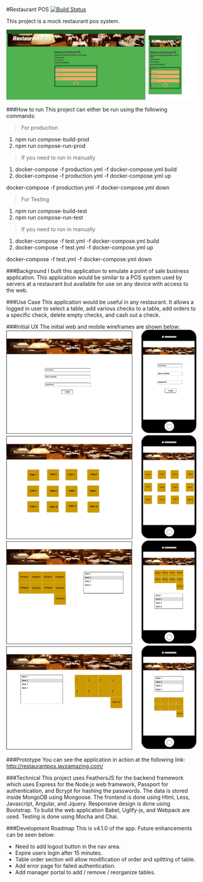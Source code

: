 #Restaurant POS [![Build Status](https://travis-ci.org/jayzamazing/Restaurant-POS.svg?branch=master)](https://travis-ci.org/jayzamazing/Restaurant-POS)

This project is a mock restaurant pos system.

![image](<./github/Screenshot.png>)

###How to run
This project can either be run using the following commands:
> For production

1. npm run compose-build-prod
2. npm run compose-run-prod

>If you need to run in manually
1. docker-compose -f production.yml -f docker-compose.yml build
2. docker-compose -f production.yml -f docker-compose.yml up

docker-compose -f production.yml -f docker-compose.yml down

> For Testing

1. npm run compose-build-test
2. npm run compose-run-test

>If you need to run in manually

1. docker-compose -f test.yml -f docker-compose.yml build
2. docker-compose -f test.yml -f docker-compose.yml up

docker-compose -f test.yml -f docker-compose.yml down

###Background
I built this application to emulate a point of sale business application. This application would be similar to a POS system used by servers at a restaurant but available for use on any device with access to the web.

###Use Case
This application would be useful in any restaurant. It allows a logged in user to select a table, add various checks to a table, add orders to a specific check, delete empty checks, and cash out a check.

###Initial UX
The initial web and mobile wireframes are shown below:
![image](<./github/Page_1.png>)
![image](<./github/Page_2.png>)
![image](<./github/Page_3.png>)
![image](<./github/Page_4.png>)

###Prototype
You can see the application in action at the following link:
http://restaurantpos.jayzamazing.com/

###Technical
This project uses FeathersJS for the backend framework which uses Express for the Node.js web framework, Passport for authentication, and Bcrypt for hashing the passwords. The data is stored inside MongoDB using Mongoose. The frontend is done using Html, Less, Javascript, Angular, and Jquery. Responsive design is done using Bootstrap. To build the web application Babel, Uglify-js, and Webpack are used. Testing is done using Mocha and Chai.

###Development Roadmap
This is v4.1.0 of the app. Future enhancements can be seen below:
* Need to add logout button in the nav area.
* Expire users login after 15 minutes.
* Table order section will allow modification of order and splitting of table.
* Add error page for failed authentication.
* Add manager portal to add / remove / reorganize tables.
